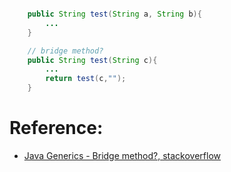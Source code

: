 ```java

    public String test(String a, String b){
        ...
    }

    // bridge method?
    public String test(String c){
        ...
        return test(c,"");
    }

```

# Reference:
- [Java Generics - Bridge method?, stackoverflow](https://stackoverflow.com/questions/5007357/java-generics-bridge-method)